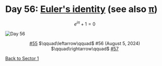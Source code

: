 # Day 56: [Euler's identity](https://en.wikipedia.org/wiki/Euler%27s_identity) (see also [π](https://en.wikipedia.org/wiki/Pi))

$$e^{i\pi}+1=0$$

<picture><img alt="Day 56" src="0056.png"></picture>

<center><a href="0055.html">#55</a> $\qquad\leftarrow\qquad$ #56 (August 5, 2024) $\qquad\rightarrow\qquad$ <a href="0057.html">#57</a></center>

[Back to Sector 1](../0-63.md)